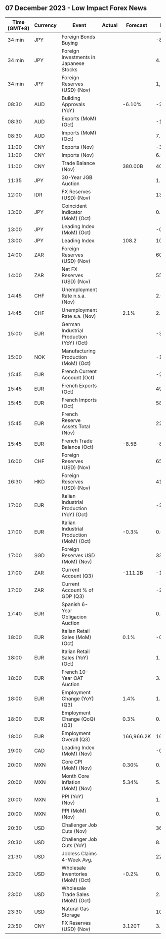 ## 07 December 2023 - Low Impact Forex News

| Time (GMT+8) | Currency | Event | Actual | Forecast | Previous |
|------|----------|-------|--------|----------|----------|
| 34 min | JPY | Foreign Bonds Buying |  |  | -84.5B |
| 34 min | JPY | Foreign Investments in Japanese Stocks |  |  | 4.2B |
| 34 min | JPY | Foreign Reserves (USD) (Nov) |  |  | 1,238.0B |
| 08:30 | AUD | Building Approvals (YoY) |  | -6.10% | -20.60% |
| 08:30 | AUD | Exports (MoM) (Oct) |  |  | -1.4% |
| 08:30 | AUD | Imports (MoM) (Oct) |  |  | 7.5% |
| 11:00 | CNY | Exports (Nov) |  |  | -3.10M |
| 11:00 | CNY | Imports (Nov) |  |  | 6.40M |
| 11:00 | CNY | Trade Balance (Nov) |  | 380.00B | 405.47B |
| 11:35 | JPY | 30-Year JGB Auction |  |  | 1.741% |
| 12:00 | IDR | FX Reserves (USD) (Nov) |  |  | 133.10B |
| 13:00 | JPY | Coincident Indicator (MoM) (Oct) |  |  | 0.1% |
| 13:00 | JPY | Leading Index (MoM) (Oct) |  |  | -0.3% |
| 13:00 | JPY | Leading Index |  | 108.2 | 108.9 |
| 14:00 | ZAR | Foreign Reserves (USD) (Nov) |  |  | 60.96B |
| 14:00 | ZAR | Net FX Reserves (USD) (Nov) |  |  | 55.510B |
| 14:45 | CHF | Unemployment Rate n.s.a. (Nov) |  |  | 2.0% |
| 14:45 | CHF | Unemployment Rate s.a. (Nov) |  | 2.1% | 2.1% |
| 15:00 | EUR | German Industrial Production (YoY) (Oct) |  |  | -3.86% |
| 15:00 | NOK | Manufacturing Production (MoM) (Oct) |  |  | -1.3% |
| 15:45 | EUR | French Current Account (Oct) |  |  | -2.50B |
| 15:45 | EUR | French Exports (Oct) |  |  | 49.1B |
| 15:45 | EUR | French Imports (Oct) |  |  | 58.0B |
| 15:45 | EUR | French Reserve Assets Total (Nov) |  |  | 224,598.0M |
| 15:45 | EUR | French Trade Balance (Oct) |  | -8.5B | -8.9B |
| 16:00 | CHF | Foreign Reserves (USD) (Nov) |  |  | 657.8B |
| 16:30 | HKD | Foreign Reserves (USD) (Nov) |  |  | 416.00B |
| 17:00 | EUR | Italian Industrial Production (YoY) (Oct) |  |  | -2.0% |
| 17:00 | EUR | Italian Industrial Production (MoM) (Oct) |  | -0.3% | 0.0% |
| 17:00 | SGD | Foreign Reserves USD (MoM) (Nov) |  |  | 338.2B |
| 17:00 | ZAR | Current Account (Q3) |  | -111.2B | -160.7B |
| 17:00 | ZAR | Current Account % of GDP (Q3) |  |  | -2.30% |
| 17:40 | EUR | Spanish 6-Year Obligacion Auction |  |  | 0.849% |
| 18:00 | EUR | Italian Retail Sales (MoM) (Oct) |  | 0.1% | -0.3% |
| 18:00 | EUR | Italian Retail Sales (YoY) (Oct) |  |  | 1.3% |
| 18:00 | EUR | French 10-Year OAT Auction |  |  | 3.32% |
| 18:00 | EUR | Employment Change (YoY) (Q3) |  | 1.4% | 1.3% |
| 18:00 | EUR | Employment Change (QoQ) (Q3) |  | 0.3% | 0.2% |
| 18:00 | EUR | Employment Overall (Q3) |  | 166,966.2K | 166,745.3K |
| 19:00 | CAD | Leading Index (MoM) (Nov) |  |  | -0.01% |
| 20:00 | MXN | Core CPI (MoM) (Nov) |  | 0.30% | 0.39% |
| 20:00 | MXN | Month Core Inflation (MoM) (Nov) |  | 5.34% | 5.50% |
| 20:00 | MXN | PPI (YoY) (Nov) |  |  | 1.30% |
| 20:00 | MXN | PPI (MoM) (Nov) |  |  | 0.50% |
| 20:30 | USD | Challenger Job Cuts (Nov) |  |  | 36.836K |
| 20:30 | USD | Challenger Job Cuts (YoY) |  |  | 8.8% |
| 21:30 | USD | Jobless Claims 4-Week Avg. |  |  | 220.00K |
| 23:00 | USD | Wholesale Inventories (MoM) (Oct) |  | -0.2% | 0.2% |
| 23:00 | USD | Wholesale Trade Sales (MoM) (Oct) |  |  | 2.2% |
| 23:30 | USD | Natural Gas Storage |  |  | 10B |
| 23:50 | CNY | FX Reserves (USD) (Nov) |  | 3.120T | 3.101T |
